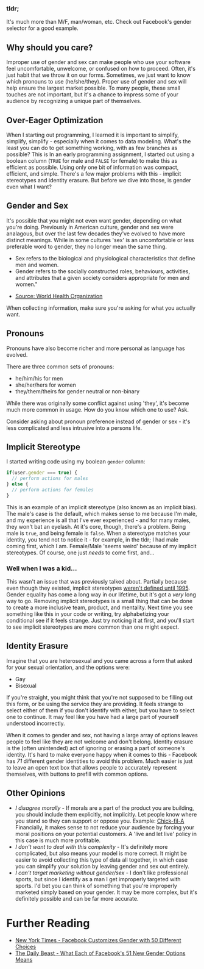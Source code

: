 ### tldr;

It's much more than M/F, man/woman, etc. Check out Facebook's gender selector for a good example.

## Why should you care?

Improper use of gender and sex can make people who use your software feel
uncomfortable, unwelcome, or confused on how to proceed. Often, it's just habit
that we throw it on our forms.  Sometimes, we just want to know which pronouns
to use (he/she/they). Proper use of gender and sex will help ensure the largest
market possible. To many people, these small touches are not important, but
it's a chance to impress some of your audience by recognizing a unique part of
themselves.

## Over-Eager Optimization

When I starting out programming, I learned it is important to simplify,
simplify, simplify - especially when it comes to data modeling.  What's the
least you can do to get something working, with as few branches as possible?
This is  In an early programming assignment, I started out using a boolean
column (`TRUE` for male and `FALSE` for female) to make this as efficient as
possible.  Using only one bit of information was compact, efficient, and
simple. There's a few major problems with this - implicit stereotypes and
identity erasure. But before we dive into those, is gender even what I want?

## Gender and Sex

It's possible that you might not even want gender, depending on what you're
doing.  Previously in American culture, gender and sex were analagous, but over
the last few decades they've evolved to have more distinct meanings. While in
some cultures 'sex' is an uncomfortable or less preferable word to gender, they
no longer mean the same thing.

* Sex refers to the biological and physiological characteristics that define
  men and women.
* Gender refers to the socially constructed roles, behaviours, activities, and
  attributes that a given society considers appropriate for men and women."

- [Source: World Health Organization](http://apps.who.int/gender/whatisgender/en/)

When collecting information, make sure you're asking for what you actually want.

## Pronouns

Pronouns have also become richer and more personal as language has evolved.

There are three common sets of pronouns:
* he/him/his for men
* she/her/hers for women
* they/them/theirs for gender neutral or non-binary

While there was originally some conflict against using 'they', it's become much
more common in usage. How do you know which one to use? Ask.

Consider asking about pronoun preference instead of gender or sex - it's less
complicated and less intrusive into a persons life.

## Implicit Stereotype

I started writing code using my boolean `gender` column:

```javascript
if(user.gender === true) {
  // perform actions for males
} else {
  // perform actions for females
}
```

This is an example of an implicit stereotype (also known as an implicit bias).
The male's case is the default, which makes sense to me because I'm male, and
my experience is all that I've ever experienced - and for many males, they
won't bat an eyelash.  At it's core, though, there's a problem. Being male is
`true`, and being female is `false`.  When a stereotype matches your identity,
you tend not to notice it - for example, in the tldr; I had male coming first,
which I am.  Female/Male 'seems weird' because of my implicit stereotypes.  Of
course, one just _needs_ to come first, and...

### Well when I was a kid...

This wasn't an issue that was previously talked about. Partially because even though
they existed, implicit stereotypes
[weren't defined until 1995](http://faculty.washington.edu/agg/pdf/Greenwald_Banaji_PsychRev_1995.OCR.pdf).
Gender equality has come a long way in our lifetime, but it's got a _very_ long
way to go.  Removing implicit stereotypes is a small thing that can be done to
create a more inclusive team, product, and mentality. Next time you see
something like this in your code or writing, try alphabetizing your conditional
see if it feels strange. Just try noticing it at first, and you'll start to see
implicit stereotypes are more common than one might expect.

## Identity Erasure

Imagine that you are heterosexual and you came across a form that asked for your
sexual orientation, and the options were:

* Gay
* Bisexual

If you're straight, you might think that you're not supposed to be filling out this
form, or be using the service they are providing. It feels strange to select either
of them if you don't identify with either, but you have to select one to continue.
It may feel like you have had a large part of yourself understood incorrectly.

When it comes to gender and sex, not having a large array of options leaves
people to feel like they are not welcome and don't belong. Identity erasure is
the (often unintended) act of ignoring or erasing a part of someone's identity.
It's hard to make everyone happy when it comes to this - Facebook has _71_
different gender identities to avoid this problem. Much easier is just to leave
an open text box that allows people to accurately represent themselves, with
buttons to prefill with common options.


## Other Opinions

* *I disagree morally* - If morals are a part of the product you are building,
  you should include them explicitly, not implicitly.  Let people know where
  you stand so they can support or oppose you. Example:
  [Chick-fil-A](https://en.wikipedia.org/wiki/Chick-fil-A_same-sex_marriage_controversy)
  Financially, it makes sense to not reduce your audience by forcing your moral
  positions on your potential customers. A 'live and let live' policy in this
  case is much more profitable.
* *I don't want to deal with this complexity* - It's definitely more
  complicated, but also means your model is more correct. It might be easier to
  avoid collecting this type of data all together, in which case you can
  simplify your solution by leaving gender and sex out entirely.
* *I can't target marketing without gender/sex* - I don't like professional
  sports, but since I identify as a man I get improperly targeted with sports.
  I'd bet you can think of something that you're improperly marketed simply
  based on your gender. It may be more complex, but it's definitely possible
  and can be far more accurate.


# Further Reading

* [New York Times - Facebook Customizes Gender with 50 Different Choices](http://www.nytimes.com/2014/04/06/fashion/facebook-customizes-gender-with-50-different-choices.html)
* [The Daily Beast - What Each of Facebook's 51 New Gender Options Means](http://www.thedailybeast.com/articles/2014/02/15/the-complete-glossary-of-facebook-s-51-gender-options.html)
